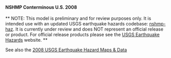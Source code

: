 #### NSHMP Conterminous U.S. 2008
** NOTE: This model is preliminary and for review purposes only. It is intended use with an updated USGS earthquake hazards codebase: [nshmp-haz](https://github.com/usgs/nshmp-haz). It is currently under review and does NOT represent an official release or product. For official release products please see the [USGS Earthquake Hazards](http://earthquake.usgs.gov/hazards/) website. **

See also the [2008 USGS Earthquake Hazard Maps & Data](http://earthquake.usgs.gov/hazards/products/conterminous/)
